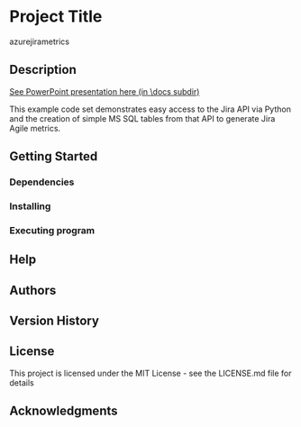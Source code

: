 # Project Title

azurejirametrics

## Description

[See PowerPoint presentation here (in \docs subdir)](https://github.com/bobk/azurejirametrics/blob/master/docs)

This example code set demonstrates easy access to the Jira API via Python and the creation of simple MS SQL tables from that API to generate Jira Agile metrics.

## Getting Started

### Dependencies

### Installing

### Executing program

## Help

## Authors

## Version History

## License

This project is licensed under the MIT License - see the LICENSE.md file for details

## Acknowledgments

